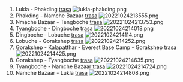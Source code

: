1. Lukla - Phakding [trasa](https://en.mapy.cz/turisticka?planovani-trasy&rc=wsjQ2vY1Q43M1vYpsI&rs=coor&rs=coor&ri=&ri=&mrp=%7B%22c%22%3A132%7D&xc=%5B%5D&rwp=1%3BwsjZKvYaxJf5khNgfEchk6fSkhvQfbphPBfeKhllWa5F0Kbh0-F35hbF6h5c&x=86.7133786&y=27.7316055&z=15)
  ![lukla-phakding.png](lukla-phakding.png)
2. Phakding - Namche Bazaar [trasa](https://en.mapy.cz/turisticka?planovani-trasy&rc=wshc3vYpsIfZ7vZIJB&rs=coor&rs=osm&ri=&ri=13692849&mrp=%7B%22c%22%3A132%7D&xc=%5B%5D&rwp=1%3BwshZEvYsLVfiU5h1KXhs8h3ghepgnHhqM2h5DWFKjQoe.L56hfQKhsR&x=86.7209861&y=27.7151216&z=13)
   ![20221024213555.png](20221024213555.png)
3. Nmache Bazaar - Tengboche [trasa](https://en.mapy.cz/turisticka?planovani-trasy&rc=wshBSvZIJBwsp0zvZSkT&rs=osm&rs=osm&ri=13692849&ri=13692850&mrp=%7B%22c%22%3A132%7D&xc=%5B%5D&rwp=1%3Bwsi7avZLMchFviqJg5GhDzh6WhW4hhqhVph-Ug-O&x=86.7170157&y=27.7738101&z=13)
   ![20221024213753.png](20221024213753.png)
4. Tyangboche - Dingboche [trasa](https://en.mapy.cz/turisticka?planovani-trasy&rc=wsp0zvZSkTws.2mvZilG&rs=osm&rs=osm&ri=13692850&ri=1100252095&mrp=%7B%22c%22%3A132%7D&xc=%5B%5D&rwp=1%3Bwsq6pvZ8NphJT5JFgrDhrvhSBh-QgtWhW9gihhJphv55LtgmZ58nhfK5ivgish3Z&x=86.7978770&y=27.8663964&z=13)
   ![20221024214018.png](20221024214018.png)
5. Dingboche - Lobuche [trasa](https://en.mapy.cz/turisticka?planovani-trasy&rc=ws.2mvZilGdLrvZ.bb&rs=osm&rs=osm&ri=1100252095&ri=136436718&mrp=%7B%22c%22%3A132%7D&xc=%5B%5D&rwp=1%3BwsyywvZjoXe77ibkeHTk1wfW85ueguTkYb&x=86.7977737&y=27.8663806&z=13)
   ![20221024214114.png](20221024214114.png)
6. Lobuche - Gorakshep [trasa](https://en.mapy.cz/turisticka?planovani-trasy&rc=wswQdvZ.bbiUnv-IX.&rs=osm&rs=osm&ri=136436718&ri=1024335928&mrp=%7B%22c%22%3A132%7D&xc=%5B%5D&rwp=1%3BwswyMv-0gogtpiVrgfz53x-wh6.gPxgdRJGhTq&x=86.8177796&y=27.9223336&z=13)
   ![20221024214252.png](20221024214252.png)
7. Gorakshep - Kalapatthar - Everest Base Camp - Gorakshep [trasa](https://en.mapy.cz/turisticka?planovani-trasy&rc=wszlQv-IX.4Sk1XikHhVCd8aa2a&rs=osm&rs=osm&rs=osm&rs=osm&ri=1024335928&ri=94913784&ri=148583863&ri=1024335928&mrp=%7B%22c%22%3A132%7D&xc=%5B%5D&x=86.8388624&y=27.9907181&z=14)
   ![20221024214425.png](20221024214425.png)
8. Gorakshep - Tyangboche [trasa](https://en.mapy.cz/turisticka?planovani-trasy&rc=wszlQv-IX.wsp0zvZSkT&rs=osm&rs=osm&ri=1024335928&ri=13692850&mrp=%7B%22c%22%3A132%7D&xc=%5B%5D&rwp=1%3BwsyXyv-Eaee1ObFJeS.1D3g3V30dhsDbfLh-MbV937HcdOeQEczC3e0ciS3b6dSu&x=86.7817609&y=27.8774249&z=12)
   ![20221024214635.png](20221024214635.png)
9. Tyangboche - Namche Bazaar [trasa](https://en.mapy.cz/turisticka?planovani-trasy&rc=wsp0zvZSkTwshBSvZIJB&rs=osm&rs=osm&ri=13692850&ri=13692849&mrp=%7B%22c%22%3A132%7D&xc=%5B%5D&rwp=1%3Bws7zIvZSYxe1ff1le6pefXeozebffR9ewBesTd4k&x=86.7966954&y=27.9120161&z=12)
   ![20221024214724.png](20221024214724.png)
10. Namche Bazaar - Lukla [trasa](https://en.mapy.cz/turisticka?planovani-trasy&rc=wshBSvZIJBipLvYaMq&rs=osm&rs=osm&ri=13692849&ri=13702673&mrp=%7B%22c%22%3A132%7D&xc=%5B%5D&rwp=1%3BwshXyvZG5-hkZcrN8-ckIfUhdGIeR93g-g1McbXQSckbg6KcnEX.c-AhIldVJ&x=86.7373576&y=27.8207724&z=14)
    ![20221024214808.png](20221024214808.png)
